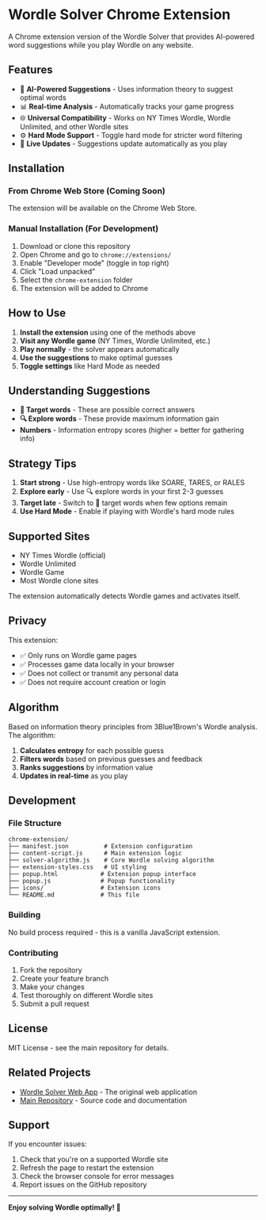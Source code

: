 # Wordle Solver Chrome Extension

A Chrome extension version of the Wordle Solver that provides AI-powered word suggestions while you play Wordle on any website.

## Features

- 🎯 **AI-Powered Suggestions** - Uses information theory to suggest optimal words
- 📊 **Real-time Analysis** - Automatically tracks your game progress
- 🌐 **Universal Compatibility** - Works on NY Times Wordle, Wordle Unlimited, and other Wordle sites
- ⚙️ **Hard Mode Support** - Toggle hard mode for stricter word filtering
- 🔄 **Live Updates** - Suggestions update automatically as you play

## Installation

### From Chrome Web Store (Coming Soon)
The extension will be available on the Chrome Web Store.

### Manual Installation (For Development)
1. Download or clone this repository
2. Open Chrome and go to `chrome://extensions/`
3. Enable "Developer mode" (toggle in top right)
4. Click "Load unpacked"
5. Select the `chrome-extension` folder
6. The extension will be added to Chrome

## How to Use

1. **Install the extension** using one of the methods above
2. **Visit any Wordle game** (NY Times, Wordle Unlimited, etc.)
3. **Play normally** - the solver appears automatically
4. **Use the suggestions** to make optimal guesses
5. **Toggle settings** like Hard Mode as needed

## Understanding Suggestions

- **🎯 Target words** - These are possible correct answers
- **🔍 Explore words** - These provide maximum information gain
- **Numbers** - Information entropy scores (higher = better for gathering info)

## Strategy Tips

1. **Start strong** - Use high-entropy words like SOARE, TARES, or RALES
2. **Explore early** - Use 🔍 explore words in your first 2-3 guesses
3. **Target late** - Switch to 🎯 target words when few options remain
4. **Use Hard Mode** - Enable if playing with Wordle's hard mode rules

## Supported Sites

- NY Times Wordle (official)
- Wordle Unlimited
- Wordle Game
- Most Wordle clone sites

The extension automatically detects Wordle games and activates itself.

## Privacy

This extension:
- ✅ Only runs on Wordle game pages
- ✅ Processes game data locally in your browser
- ✅ Does not collect or transmit any personal data
- ✅ Does not require account creation or login

## Algorithm

Based on information theory principles from 3Blue1Brown's Wordle analysis. The algorithm:

1. **Calculates entropy** for each possible guess
2. **Filters words** based on previous guesses and feedback
3. **Ranks suggestions** by information value
4. **Updates in real-time** as you play

## Development

### File Structure
```
chrome-extension/
├── manifest.json          # Extension configuration
├── content-script.js      # Main extension logic
├── solver-algorithm.js    # Core Wordle solving algorithm
├── extension-styles.css   # UI styling
├── popup.html            # Extension popup interface
├── popup.js              # Popup functionality
├── icons/                # Extension icons
└── README.md             # This file
```

### Building

No build process required - this is a vanilla JavaScript extension.

### Contributing

1. Fork the repository
2. Create your feature branch
3. Make your changes
4. Test thoroughly on different Wordle sites
5. Submit a pull request

## License

MIT License - see the main repository for details.

## Related Projects

- [Wordle Solver Web App](https://wordlesolver.github.io) - The original web application
- [Main Repository](https://github.com/WordleSolver/WordleSolver.github.io) - Source code and documentation

## Support

If you encounter issues:
1. Check that you're on a supported Wordle site
2. Refresh the page to restart the extension
3. Check the browser console for error messages
4. Report issues on the GitHub repository

---

**Enjoy solving Wordle optimally! 🎯**